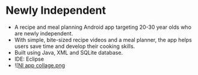 # Newly Independent
- A recipe and meal planning Android app targeting 20-30 year olds who are newly independent. 
- With simple, bite-sized recipe videos and a meal planner, the app helps users save time and develop their cooking skills.
- Built using Java, XML and SQLite database.
- IDE: Eclipse
- ![[NI app collage.png](https://github.com/rithika-hebbar/newly-independent-app/blob/main/NI%20app%20collage.png)

